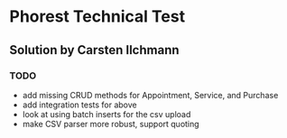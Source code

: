 # Phorest Technical Test

## Solution by Carsten Ilchmann

### TODO
- add missing CRUD methods for Appointment, Service, and Purchase
- add integration tests for above
- look at using batch inserts for the csv upload
- make CSV parser more robust, support quoting
